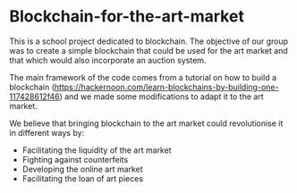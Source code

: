# Blockchain-for-the-art-market

This is a school project dedicated to blockchain. The objective of our group was to create a simple blockchain that could be used for the art market and that which would also incorporate an auction system. 

The main framework of the code comes from a tutorial on how to build a blockchain (https://hackernoon.com/learn-blockchains-by-building-one-117428612f46) and we made some modifications to adapt it to the art market. 

We believe that bringing blockchain to the art market could revolutionise it in different ways by:
- Facilitating the liquidity of the art market
- Fighting against counterfeits
- Developing the online art market
- Facilitating the loan of art pieces
